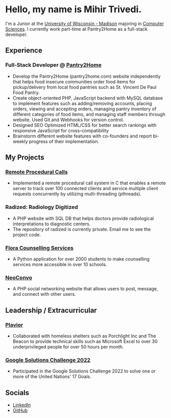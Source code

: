 # Hello, my name is Mihir Trivedi.
I'm a Junior at the [University of Wisconsin - Madison](https://www.wisc.edu/) majoring in [Computer Sciences](https://www.cs.wisc.edu). I currently work part-time at Pantry2Home as a full-stack developer. 

## Experience
### Full-Stack Developer @ [Pantry2Home](https://pantry2home.com)
- Develop the Pantry2Home (pantry2home.com) website independently that helps food insecure communities order food items for pickup/delivery from local food pantries such as St. Vincent De Paul Food Pantry.
- Create object-oriented PHP, JavaScript backend with MySQL database to implement features such as adding/removing accounts, placing orders, viewing and accepting orders, managing pantry inventory of different categories of food items, and managing staff members through website. Used Git and Webhooks for version control.
- Designed SEO Optimized HTML/CSS for better search rankings with responsive JavaScript for cross-compatibility
- Brainstorm different website features with co-founders and report bi-weekly progress of their implementation.

## My Projects
### [Remote Procedural Calls](https://github.com/m-trivedi/remote-procedural-calls)
- Implemented a remote procedural call system in C that enables a remote server to track over 100 connected clients and service multiple client requests concurrently by utilizing multi-threading (pthreads).

### Radized: Radiology Digitized
- A PHP website with SQL DB that helps doctors provide radiological interpretations to diagnostic centers.
- The repository of radized is currently private. Email me to see the project code.

### [Flora Counselling Services](https://github.com/m-trivedi/flora)
- A Python application for over 2000 students to make counselling services more accessible in over 10 schools.

### [NeoConvo](https://github.com/m-trivedi/neoconvo)
- A PHP social networking website that allows users to post, message, and connect with other users.


## Leadership / Extracurricular
### [Plavior](https://plavior.com)
- Collaborated with homeless shelters such as Porchlight Inc and The Beacon to provide technical skills such as Microsoft Excel to over 30 underprivileged people for over 50 hours per month.

### [Google Solutions Challenge 2022](https://github.com/MichaelLin12/Google-Solutions)
- Participated in the Google Solutions Challenge 2022 to solve one or more of the United Nations' 17 Goals.


## Socials
- [LinkedIn](https://linkedin.com/in/m-trivedi)
- [GitHub](https://github.com/m-trivedi)

<!--
**truvsere/truvsere** is a ✨ _special_ ✨ repository because its `README.md` (this file) appears on your GitHub profile.

Here are some ideas to get you started:

- 🔭 I’m currently working on ...
- 🌱 I’m currently learning ...
- 👯 I’m looking to collaborate on ...
- 🤔 I’m looking for help with ...
- 💬 Ask me about ...
- 📫 How to reach me: ...
- 😄 Pronouns: ...
- ⚡ Fun fact: ...
-->

